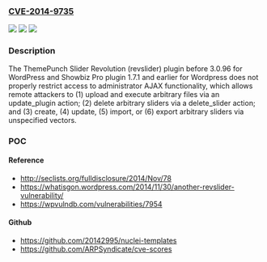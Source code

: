 ### [CVE-2014-9735](https://cve.mitre.org/cgi-bin/cvename.cgi?name=CVE-2014-9735)
![](https://img.shields.io/static/v1?label=Product&message=n%2Fa&color=blue)
![](https://img.shields.io/static/v1?label=Version&message=n%2Fa&color=blue)
![](https://img.shields.io/static/v1?label=Vulnerability&message=n%2Fa&color=brighgreen)

### Description

The ThemePunch Slider Revolution (revslider) plugin before 3.0.96 for WordPress and Showbiz Pro plugin 1.7.1 and earlier for Wordpress does not properly restrict access to administrator AJAX functionality, which allows remote attackers to (1) upload and execute arbitrary files via an update_plugin action; (2) delete arbitrary sliders via a delete_slider action; and (3) create, (4) update, (5) import, or (6) export arbitrary sliders via unspecified vectors.

### POC

#### Reference
- http://seclists.org/fulldisclosure/2014/Nov/78
- https://whatisgon.wordpress.com/2014/11/30/another-revslider-vulnerability/
- https://wpvulndb.com/vulnerabilities/7954

#### Github
- https://github.com/20142995/nuclei-templates
- https://github.com/ARPSyndicate/cve-scores


